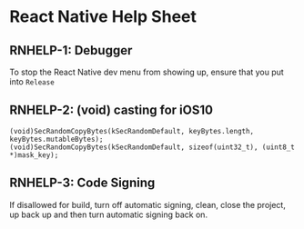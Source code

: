 # React Native Help Sheet

## RNHELP-1: Debugger

To stop the React Native dev menu from showing up, ensure that you put into `Release`

## RNHELP-2: (void) casting for iOS10

```
(void)SecRandomCopyBytes(kSecRandomDefault, keyBytes.length, keyBytes.mutableBytes);
(void)SecRandomCopyBytes(kSecRandomDefault, sizeof(uint32_t), (uint8_t *)mask_key);
```

## RNHELP-3: Code Signing

If disallowed for build, turn off automatic signing, clean, close the project, up back up and then turn automatic signing back on.
